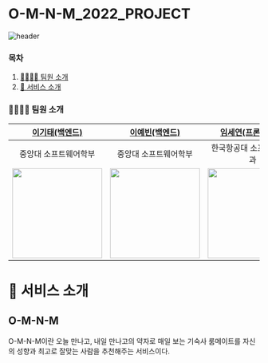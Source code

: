 # O-M-N-M_2022_PROJECT
![header](https://capsule-render.vercel.app/api?type=waving&color=1CDDAD&height=300&section=header&text=O-M-N-M&fontSize=90)

### 목차

1. [👨‍👨‍👧‍👦 팀원 소개](#-팀원-소개)
2. [🏫 서비스 소개](#-서비스-소개)




### 👨‍👩‍👦‍👦 팀원 소개

|[이기태(백엔드)](https://github.com/kitaee)|[이예빈(백엔드)](https://github.com/SL313)|[임세연(프론트엔드)](https://github.com/saeyeonIm)|[최선정(프론트엔드)](https://github.com/sjseonjeong)|[이효인(디자이너)]()|
|:---:|:---:|:---:|:---:|:---:|
|중앙대 소프트웨어학부|중앙대 소프트웨어학부|한국항공대 소프트웨어학과|명지대 융합소프트웨어학부|중앙대 산업디자인전공|
|<img src = "https://user-images.githubusercontent.com/91439717/178979800-b81b3926-d14a-4f85-a189-2d982c010d0f.png" width = "180" height = "180">|<img src = "https://user-images.githubusercontent.com/91439717/178979800-b81b3926-d14a-4f85-a189-2d982c010d0f.png" width = "180" height = "180">|<img src = "https://user-images.githubusercontent.com/91439717/178979800-b81b3926-d14a-4f85-a189-2d982c010d0f.png" width = "180" height = "180">|<img src = "https://user-images.githubusercontent.com/91439717/178979800-b81b3926-d14a-4f85-a189-2d982c010d0f.png" width = "180" height = "180">|<img src = "https://user-images.githubusercontent.com/91439717/178979800-b81b3926-d14a-4f85-a189-2d982c010d0f.png" width = "180" height = "180">|



# 🏫 서비스 소개

## O-M-N-M
O-M-N-M이란 오늘 만나고, 내일 만나고의 약자로
매일 보는 기숙사 룸메이트를
자신의 성향과 최고로 잘맞는 사람을 추천해주는 서비스이다.
